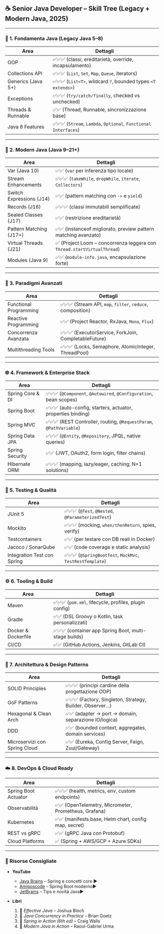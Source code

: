 ## ☕ Senior Java Developer – Skill Tree (Legacy + Modern Java, 2025)

---

### 🔰 1. **Fondamenta Java (Legacy Java 5–8)**

| Area               | Dettagli                                                         |
| ------------------ | ---------------------------------------------------------------- |
| OOP                | ✅✅✅ (classi, ereditarietà, override, incapsulamento)          |
| Collections API    | ✅✅✅ (`List`, `Set`, `Map`, `Queue`, iterators)                |
| Generics (Java 5+) | ✅✅✅ (`List<T>`, wildcard `?`, bounded types `<T extends>`)    |
| Exceptions         | ✅✅✅ (`try/catch/finally`, checked vs unchecked)               |
| Threads & Runnable | ✅✅ (Thread, Runnable, sincronizzazione base)                   |
| Java 8 Features    | ✅✅✅ (`Stream`, `Lambda`, `Optional`, `Functional Interfaces`) |

---

### 🚀 2. **Modern Java (Java 9–21+)**

| Area                     | Dettagli                                                                |
| ------------------------ | ----------------------------------------------------------------------- |
| Var (Java 10)            | ✅✅ (`var` per inferenza tipo locale)                                  |
| Stream Enhancements      | ✅✅✅ (`takeWhile`, `dropWhile`, `iterate`, `Collectors`)              |
| Switch Expressions (J14) | ✅✅ (pattern matching con `->` e `yield`)                              |
| Records (J16)            | ✅✅✅ (classi immutabili semplificate)                                 |
| Sealed Classes (J17)     | ✅✅ (restrizione ereditarietà)                                         |
| Pattern Matching (J17+)  | ✅✅ (instanceof migliorato, preview pattern matching avanzato)         |
| Virtual Threads (J21)    | ✅ (Project Loom – concorrenza leggera con `Thread.startVirtualThread`) |
| Modules (Java 9)         | ✅✅ (`module-info.java`, encapsulazione forte)                         |

---

### 🔄 3. **Paradigmi Avanzati**

| Area                   | Dettagli                                                    |
| ---------------------- | ----------------------------------------------------------- |
| Functional Programming | ✅✅✅ (Stream API, `map`, `filter`, `reduce`, composition) |
| Reactive Programming   | ✅✅ (Project Reactor, RxJava, `Mono`, `Flux`)              |
| Concorrenza Avanzata   | ✅✅✅ (ExecutorService, ForkJoin, CompletableFuture)       |
| Multithreading Tools   | ✅✅✅ (Locks, Semaphore, AtomicInteger, ThreadPool)        |

---

### 🌐 4. **Framework & Enterprise Stack**

| Area             | Dettagli                                                            |
| ---------------- | ------------------------------------------------------------------- |
| Spring Core & DI | ✅✅✅ (`@Component`, `@Autowired`, `@Configuration`, bean scopes)  |
| Spring Boot      | ✅✅✅ (auto-config, starters, actuator, properties binding)        |
| Spring MVC       | ✅✅✅ (REST Controller, routing, `@RequestParam`, `@PathVariable`) |
| Spring Data JPA  | ✅✅✅ (`@Entity`, `@Repository`, JPQL, native queries)             |
| Spring Security  | ✅✅ (JWT, OAuth2, form login, filter chains)                       |
| Hibernate ORM    | ✅✅✅ (mapping, lazy/eager, caching, N+1 solutions)                |

---

### 🧪 5. **Testing & Qualità**

| Area                        | Dettagli                                                  |
| --------------------------- | --------------------------------------------------------- |
| JUnit 5                     | ✅✅✅ (`@Test`, `@Nested`, `@ParameterizedTest`)         |
| Mockito                     | ✅✅✅ (mocking, `when/thenReturn`, spies, verify)        |
| Testcontainers              | ✅✅ (per testare con DB reali in Docker)                 |
| Jacoco / SonarQube          | ✅✅ (code coverage e static analysis)                    |
| Integration Test con Spring | ✅✅✅ (`@SpringBootTest`, `MockMvc`, `TestRestTemplate`) |

---

### ⚙️ 6. **Tooling & Build**

| Area                | Dettagli                                               |
| ------------------- | ------------------------------------------------------ |
| Maven               | ✅✅✅ (`pom.xml`, lifecycle, profiles, plugin config) |
| Gradle              | ✅✅ (DSL Groovy o Kotlin, task personalizzati)        |
| Docker & Dockerfile | ✅✅✅ (container app Spring Boot, multi-stage builds) |
| CI/CD               | ✅✅ (GitHub Actions, Jenkins, GitLab CI)              |

---

### 🧱 7. **Architettura & Design Patterns**

| Area                          | Dettagli                                                    |
| ----------------------------- | ----------------------------------------------------------- |
| SOLID Principles              | ✅✅✅ (principi cardine della progettazione OOP)           |
| GoF Patterns                  | ✅✅✅ (Factory, Singleton, Strategy, Builder, Observer...) |
| Hexagonal & Clean Arch        | ✅✅ (adapter → port → domain, separazione IO/logica)       |
| DDD                           | ✅✅ (bounded context, aggregates, domain services)         |
| Microservizi con Spring Cloud | ✅✅ (Eureka, Config Server, Feign, Zuul/Gateway)           |

---

### ☁️ 8. **DevOps & Cloud Ready**

| Area                 | Dettagli                                              |
| -------------------- | ----------------------------------------------------- |
| Spring Boot Actuator | ✅✅✅ (health, metrics, env, custom endpoints)       |
| Observabilità        | ✅✅ (OpenTelemetry, Micrometer, Prometheus, Grafana) |
| Kubernetes           | ✅✅ (manifests base, Helm chart, config map, secret) |
| REST vs gRPC         | ✅✅ (gRPC Java con Protobuf)                         |
| Cloud Platforms      | ✅ (Spring + AWS/GCP + Azure SDKs)                    |

---

### 📘 Risorse Consigliate

- **YouTube**

  - [Java Brains](https://www.youtube.com/@JavaBrainsChannel) – Spring e concetti core ▶️
  - [Amigoscode](https://www.youtube.com/@amigoscode) – Spring Boot moderno▶️
  - [JetBrains](https://www.youtube.com/@JetBrainsTV) – Tips e novità Java▶️

- **Libri**
  1. 📕 _Effective Java_ – Joshua Bloch
  2. 📘 _Java Concurrency in Practice_ – Brian Goetz
  3. 📘 _Spring in Action (6th ed)_ – Craig Walls
  4. 📗 _Modern Java in Action_ – Raoul-Gabriel Urma
